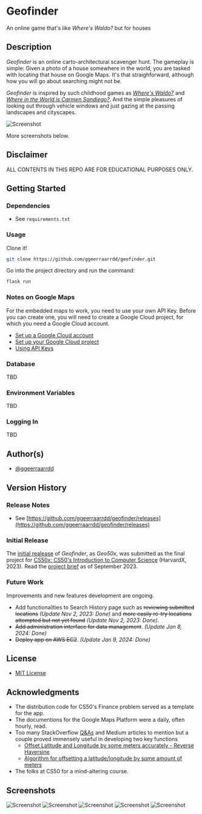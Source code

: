# Geofinder

An online game that's like _Where's Waldo?_ but for houses

## Description

_Geofinder_ is an online carto-architectural scavenger hunt. The gameplay is simple: Given a photo of a house somewhere in the world, you are tasked with locating that house on Google Maps. It's that straighforward, although how you will go about searching might not be.

_Geofinder_ is inspired by such childhood games as _[Where's Waldo?](https://en.wikipedia.org/wiki/Where%27s_Wally%3F)_ and _[Where in the World is Carmen Sandiego?](https://en.wikipedia.org/wiki/Carmen_Sandiego)_. And the simple pleasures of looking out through vehicle windows and just gazing at the passing landscapes and cityscapes.

![Screenshot](static/images/geofinder_00.png)

More screenshots below.

## Disclaimer

ALL CONTENTS IN THIS REPO ARE FOR EDUCATIONAL PURPOSES ONLY.

## Getting Started

### Dependencies

* See `requirements.txt`

### Usage

Clone it!

```bash
git clone https://github.com/ggeerraarrdd/geofinder.git
```

Go into the project directory and run the command:

```bash
flask run
```

### Notes on Google Maps

For the embedded maps to work, you need to use your own API Key. Before you can create one, you will need to create a Google Cloud project, for which you need a Google Cloud account.

* [Set up a Google Cloud account](https://cloud.google.com)
* [Set up your Google Cloud project](https://developers.google.com/maps/documentation/javascript/cloud-setup)
* [Using API Keys](https://developers.google.com/maps/documentation/javascript/get-api-key)

### Database

TBD

### Environment Variables

TBD

### Logging In

TBD

## Author(s)

* [@ggeerraarrdd](https://github.com/ggeerraarrdd/)

## Version History

### Release Notes

* See [https://github.com/ggeerraarrdd/geofinder/releases](https://github.com/ggeerraarrdd/geofinder/releases)

### Initial Release

The [initial realease](https://github.com/ggeerraarrdd/geofinder/releases/tag/v1.0.0) of _Geofinder_, as _Geo50x_, was submitted as the final project for [CS50x: CS50's Introduction to Computer Science](https://cs50.harvard.edu/x/2023/) (HarvardX, 2023). Read the [project brief](https://cs50.harvard.edu/x/2023/project/) as of September 2023.

### Future Work

Improvements and new features development are ongoing.

* Add functionalities to Search History page such as ~~reviewing submitted locations~~ _(Update Nov 2, 2023: Done)_ and ~~more easily re-try locations attempted but not yet found~~ _(Update Nov 2, 2023: Done)_.
* ~~Add administration interface for data management~~. _(Update Jan 8, 2024: Done)_
* ~~Deploy app on AWS EC2~~. _(Update Jan 9, 2024: Done)_

## License

* [MIT License](https://github.com/ggeerraarrdd/geofinder/blob/main/LICENSE)

## Acknowledgments

* The distribution code for CS50's Finance problem served as a template for the app.
* The documentions for the Google Maps Platform were a daily, often hourly, read.
* Too many StackOverflow [Q&As](https://meta.stackoverflow.com/questions/267822/if-stack-overflow-doesnt-have-threads-what-the-heck-should-they-be-called) and Medium articles to mention but a couple proved immensely useful in developing two key functions
  * [Offset Latitude and Longitude by some meters accurately - Reverse Haversine](https://gis.stackexchange.com/questions/411859/offset-latitude-and-longitude-by-some-meters-accurately-reverse-haversine)
  * [Algorithm for offsetting a latitude/longitude by some amount of meters](https://gis.stackexchange.com/questions/2951/algorithm-for-offsetting-a-latitude-longitude-by-some-amount-of-meters)
* The folks at CS50 for a mind-altering course.

## Screenshots

![Screenshot](static/images/geofinder_01.png)
![Screenshot](static/images/geofinder_02.png)
![Screenshot](static/images/geofinder_03.png)
![Screenshot](static/images/geofinder_04.png)
![Screenshot](static/images/geofinder_05.png)
